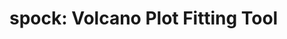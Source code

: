 spock: Volcano Plot Fitting Tool
==============================================
<!---
[![DOI](https://zenodo.org/badge/381737392.svg)](https://zenodo.org/badge/latestdoi/381737392)

![volcanic logo](./images/volcanic_logo.png)
[![PyPI version](https://badge.fury.io/py/navicat_volcanic.svg)](https://badge.fury.io/py/navicat_volcanic)

## Contents
* [About](#about-)
* [Install](#install-)
* [Examples](#examples-)
* [Citation](#citation-)

## About [↑](#about)

The code runs on pure python with the following dependencies: 
- `numpy`
- `scipy`
- `matplotlib`
- `pandas`
- `scikit-learn`
- Optionally, `h5py`

## Install [↑](#install)

You can install spock using pip:

```python
pip install navicat_spock
```

Afterwards, you can call spock as:

```python
python -m navicat_volcanic [-h] [-version] -i [FILENAMES] [-df DFILENAMES] [-nd ND] [-v VERB] [-r RUNMODE] [-lsfer | -thermo | -kinetic | -es | -tof | -all] [-T TEMP] [-pm PLOTMODE] [-ic IC] [-fc FC]
                [-rm RMARGIN] [-lm LMARGIN] [-np NPOINTS] [-d] [-is IMPUTER_STRAT] [-refill]
```
or simply
```python
navicat_volcanic [-h] [-version] -i [FILENAMES] [-df DFILENAMES] [-nd ND] [-v VERB] [-r RUNMODE] [-lsfer | -thermo | -kinetic | -es | -tof | -all] [-T TEMP] [-pm PLOTMODE] [-ic IC] [-fc FC]
                [-rm RMARGIN] [-lm LMARGIN] [-np NPOINTS] [-d] [-is IMPUTER_STRAT] [-refill]
```

Alternatively, you can download the package and execute:

```python 
python setup.py install
```

Afterwards, you can call volcanic as:

```python
python -m navicat_volcanic [-h] [-version] -i [FILENAMES] [-df DFILENAMES] [-nd ND] [-v VERB] [-r RUNMODE] [-lsfer | -thermo | -kinetic | -es | -tof | -all] [-T TEMP] [-pm PLOTMODE] [-ic IC] [-fc FC]
                [-rm RMARGIN] [-lm LMARGIN] [-np NPOINTS] [-d] [-is IMPUTER_STRAT] [-refill]
```
or
```python
navicat_volcanic [-h] [-version] -i [FILENAMES] [-df DFILENAMES] [-nd ND] [-v VERB] [-r RUNMODE] [-lsfer | -thermo | -kinetic | -es | -tof | -all] [-T TEMP] [-pm PLOTMODE] [-ic IC] [-fc FC]
                [-rm RMARGIN] [-lm LMARGIN] [-np NPOINTS] [-d] [-is IMPUTER_STRAT] [-refill]
```


Options can be consulted using the `-h` flag in either case. The help menu is quite detailed. 

Note that the volcano plot and activity map functions are directly exposed in `volcanic.py` as `volcanic_2d` and `volcanic_3d` respectively, in case you want to incorporate them in your own code.

## Examples [↑](#examples)

The examples subdirectory contains a copious amount of tests which double as examples. Any of the data files can be run as:

```python
python -m navicat_volcanic -i [FILENAME]
```

This will query the user for options and generate the volcano plots as png images. Options can be consulted with the `-h` flag.

The input of volcanic is a `pandas` compatible dataframe, which includes plain .csv and .xls files. 

Regarding format, volcanic expects headers for all columns. The first column must contain names/identifiers. Then, volcanic expects a number of columns with relative free energies for the species in the catalytic cycle (in order of appearance), whose headers must contain "TS" if the species is a transition state, and a final column whose header is "Product" containing the reaction energy. Non-energy descriptors can be input as a separate file using the `-df` flag or as extra columns whose headers contain the word "Descriptor".

High verbosity levels (`-v 1`, `-v 2`, etc.) will print the output as .csv files as well, which can be used to plot your volcano plot or activity map using external tools. An example is found in the `pretty_plotting_example` directory in this repository. Keep increasing the verbosity to get even more detailed output. This can be useful for understanding what the code is doing and what can have possibly gone wrong. To be as automated as possible, reasonable default values are set for most choices. The generated csvs also contain the 95% confidence interval value for the plot in question, which are obtained by propagating the uncertainty of the LSFERs involved in the computation. To simplify the propagation of uncertainties in the TOF computation, the uncertainty is approximated using the energy span in TOF volcano plots. 

The plotmode (`-pm 1`, `-pm 2`) option can be used to modify the default look of the generated pngs, including more detail as the plotmode level increases. 


## Citation [↑](#citation)

Please cite the accompanying manuscript, which clarifies the details of volcano plot construction. You can find it [here](https://rdcu.be/cT7uu) and in the reference:

```
Laplaza, R., Das, S., Wodrich, M.D. et al. Constructing and interpreting volcano plots and activity maps to navigate homogeneous catalyst landscapes. Nat Protoc (2022). https://doi.org/10.1038/s41596-022-00726-2
```

Kinetic volcano plots were introduced [here](https://doi.org/10.1039/C6SC01660J) and turnover frequency/energy span volcano plots were introduced [here](https://doi.org/10.1021/acscatal.9b00717). The energy span model was introduced by Kozuch and Shaik [here](https://doi.org/10.1021/ar1000956). Please include those citations where relevant. A comprehensive account can be found [here](https://doi.org/10.1021/acs.accounts.0c00857).


-->

